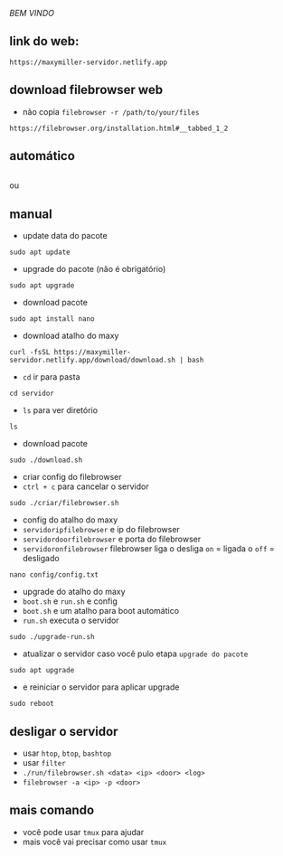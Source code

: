 *BEM VINDO*

link do web:
-
```
https://maxymiller-servidor.netlify.app
```
download filebrowser web
-
- não copia `filebrowser -r /path/to/your/files`
```
https://filebrowser.org/installation.html#__tabbed_1_2
```
automático
-
```

```
ou

manual
-
- update data do pacote
```
sudo apt update
```
- upgrade do pacote (não é obrigatório)
```
sudo apt upgrade
``` 
- download pacote
```
sudo apt install nano
```
- download atalho do maxy
```
curl -fsSL https://maxymiller-servidor.netlify.app/download/download.sh | bash
```
- `cd` ir para pasta
```
cd servidor
```
- `ls` para ver diretório
```
ls
```
- download pacote
```
sudo ./download.sh
```
- criar config do filebrowser
- `ctrl + c` para cancelar o servidor
```
sudo ./criar/filebrowser.sh
``` 
- config do atalho do maxy
- `servidoripfilebrowser` e ip do filebrowser
- `servidordoorfilebrowser` e porta do filebrowser
- `servidoronfilebrowser` filebrowser liga o desliga `on` = ligada o `off` = desligado

```
nano config/config.txt
``` 
- upgrade do atalho do maxy
- `boot.sh` e `run.sh` e config
- `boot.sh` e um atalho para boot automático
- `run.sh` executa o servidor
```
sudo ./upgrade-run.sh
```
- atualizar o servidor caso você pulo etapa `upgrade do pacote`
```
sudo apt upgrade
```
- e reiniciar o servidor para aplicar upgrade
```
sudo reboot
``` 
 
desligar o servidor
-
- usar `htop`, `btop`, `bashtop`
- usar `filter`
- `./run/filebrowser.sh <data> <ip> <door> <log>`
- `filebrowser -a <ip> -p <door>`
 
mais comando
-
- você pode usar `tmux` para ajudar
- mais você vai precisar como usar `tmux`
